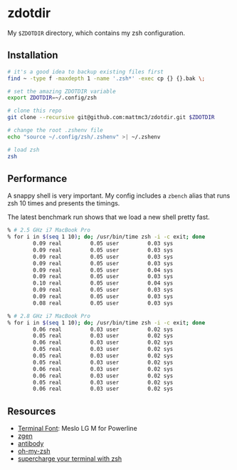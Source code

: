 # zdotdir

My `$ZDOTDIR` directory, which contains my zsh configuration.

## Installation

```zsh
# it's a good idea to backup existing files first
find ~ -type f -maxdepth 1 -name '.zsh*' -exec cp {} {}.bak \;

# set the amazing ZDOTDIR variable
export ZDOTDIR=~/.config/zsh

# clone this repo
git clone --recursive git@github.com:mattmc3/zdotdir.git $ZDOTDIR

# change the root .zshenv file
echo "source ~/.config/zsh/.zshenv" >| ~/.zshenv

# load zsh
zsh
```

## Performance

A snappy shell is very important. My config includes a `zbench` alias
that runs zsh 10 times and presents the timings.

The latest benchmark run shows that we load a new shell pretty fast.

```zsh
% # 2.5 GHz i7 MacBook Pro
% for i in $(seq 1 10); do; /usr/bin/time zsh -i -c exit; done
        0.09 real         0.05 user         0.03 sys
        0.09 real         0.05 user         0.03 sys
        0.09 real         0.05 user         0.03 sys
        0.09 real         0.05 user         0.03 sys
        0.09 real         0.05 user         0.04 sys
        0.09 real         0.05 user         0.03 sys
        0.10 real         0.05 user         0.04 sys
        0.09 real         0.05 user         0.03 sys
        0.09 real         0.05 user         0.03 sys
        0.08 real         0.05 user         0.03 sys

% # 2.8 GHz i7 MacBook Pro
% for i in $(seq 1 10); do; /usr/bin/time zsh -i -c exit; done
        0.06 real         0.03 user         0.02 sys
        0.05 real         0.03 user         0.02 sys
        0.06 real         0.03 user         0.02 sys
        0.05 real         0.03 user         0.02 sys
        0.05 real         0.03 user         0.02 sys
        0.05 real         0.03 user         0.02 sys
        0.06 real         0.03 user         0.02 sys
        0.06 real         0.03 user         0.02 sys
        0.05 real         0.03 user         0.02 sys
        0.06 real         0.03 user         0.02 sys
```

## Resources

- [Terminal Font][terminal-font]: Meslo LG M for Powerline
- [zgen][zgen]
- [antibody][antibody]
- [oh-my-zsh][omz]
- [supercharge your terminal with zsh][supercharge-zsh]

[antibody]:        https://getantibody.github.io/
[omz]:             https://github.com/ohmyzsh/ohmyzsh
[supercharge-zsh]: https://blog.callstack.io/supercharge-your-terminal-with-zsh-8b369d689770
[terminal-font]:   https://github.com/powerline/fonts
[zgen]:            https://github.com/tarjoilija/zgen

